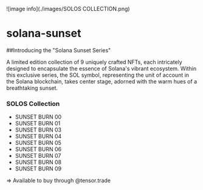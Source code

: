
![image info](./images/SOLOS COLLECTION.png)


# solana-sunset

##Introducing the "Solana Sunset Series" 

A limited edition collection of 9 uniquely crafted NFTs, each intricately designed to encapsulate the essence of Solana's vibrant ecosystem. 
Within this exclusive series, the SOL symbol, representing the unit of account in the Solana blockchain, takes center stage, adorned with the warm hues of a breathtaking sunset.

### SOLOS Collection

* SUNSET BURN 00
* SUNSET BURN 01
* SUNSET BURN 03
* SUNSET BURN 04
* SUNSET BURN 05
* SUNSET BURN 06
* SUNSET BURN 07
* SUNSET BURN 08
* SUNSET BURN 09

=> Available to buy through @tensor.trade
